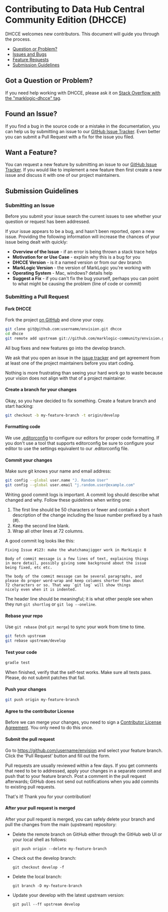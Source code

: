 # Contributing to Data Hub Central Community Edition (DHCCE)

DHCCE welcomes new contributors. This document will guide you
through the process.

 - [Question or Problem?](#question)
 - [Issues and Bugs](#issue)
 - [Feature Requests](#feature)
 - [Submission Guidelines](#submit)
 
## <a name="question"></a> Got a Question or Problem?

If you need help working with DHCCE, please ask it on [Stack
Overflow with the "marklogic-dhcce" tag][stackoverflow]. 

## <a name="issue"></a> Found an Issue?
If you find a bug in the source code or a mistake in the documentation, you 
can help us by submitting an issue to our [GitHub Issue Tracker][issue tracker]. 
Even better you can submit a Pull Request with a fix for the issue you filed.

## <a name="feature"></a> Want a Feature?
You can request a new feature by submitting an issue to our [GitHub Issue 
Tracker][issue tracker].  If you would like to implement a new feature then 
first create a new issue and discuss it with one of our project maintainers.

## <a name="submit"></a> Submission Guidelines

### Submitting an Issue
Before you submit your issue search the current issues to see whether your 
question or request has been addressed. 

If your issue appears to be a bug, and hasn't been reported, open a new issue.
Providing the following information will increase the chances of your issue 
being dealt with quickly:

* **Overview of the Issue** - if an error is being thrown a stack trace helps
* **Motivation for or Use Case** - explain why this is a bug for you
* **DHCCE Version** - is it a named version or from our dev branch
* **MarkLogic Version** - the version of MarkLogic you're working with
* **Operating System** - Mac, windows? details help
* **Suggest a Fix** - if you can't fix the bug yourself, perhaps you can point to what might be
  causing the problem (line of code or commit)

### Submitting a Pull Request

#### Fork DHCCE

Fork the project [on GitHub](https://github.com/marklogic-community/envision/fork) 
and clone
your copy.

```sh
git clone git@github.com:username/envision.git dhcce
cd dhcce
git remote add upstream git://github.com/marklogic-community/envision.git
```

All bug fixes and new features go into the develop branch. 

We ask that you open an issue in the [issue tracker][] and get agreement from
at least one of the project maintainers before you start coding.

Nothing is more frustrating than seeing your hard work go to waste because
your vision does not align with that of a project maintainer.


#### Create a branch for your changes

Okay, so you have decided to fix something. Create a feature branch
and start hacking:

```sh
git checkout -b my-feature-branch -t origin/develop
```

#### Formatting code

We use [.editorconfig][] to configure our editors for proper code formatting. If you don't
use a tool that supports editorconfig be sure to configure your editor to use the settings
equivalent to our .editorconfig file.

#### Commit your changes

Make sure git knows your name and email address:

```sh
git config --global user.name "J. Random User"
git config --global user.email "j.random.user@example.com"
```

Writing good commit logs is important. A commit log should describe what
changed and why. Follow these guidelines when writing one:

1. The first line should be 50 characters or fewer and contain a short
   description of the change including the Issue number prefixed by a hash (#).
2. Keep the second line blank.
3. Wrap all other lines at 72 columns.

A good commit log looks like this:

```
Fixing Issue #123: make the whatchamajigger work in MarkLogic 8

Body of commit message is a few lines of text, explaining things
in more detail, possibly giving some background about the issue
being fixed, etc etc.

The body of the commit message can be several paragraphs, and
please do proper word-wrap and keep columns shorter than about
72 characters or so. That way `git log` will show things
nicely even when it is indented.
```

The header line should be meaningful; it is what other people see when they
run `git shortlog` or `git log --oneline`.

#### Rebase your repo

Use `git rebase` (not `git merge`) to sync your work from time to time.

```sh
git fetch upstream
git rebase upstream/develop
```

#### Test your code

```sh
gradle test
```
When finished, verify that the self-test works. Make sure all tests pass. 
Please, do not submit patches that fail.

#### Push your changes

```sh
git push origin my-feature-branch
```

#### Agree to the contributor License
Before we can merge your changes, you need to sign a [Contributor License 
Agreement][cla]. You only need to do this once.

#### Submit the pull request

Go to https://github.com/username/envision and select your feature 
branch. Click the 'Pull Request' button and fill out the form.

Pull requests are usually reviewed within a few days. If you get comments
that need to be to addressed, apply your changes in a separate commit and push 
that to your feature branch. Post a comment in the pull request afterwards; 
GitHub does not send out notifications when you add commits to existing pull 
requests.

That's it! Thank you for your contribution!

#### After your pull request is merged

After your pull request is merged, you can safely delete your branch and pull the changes
from the main (upstream) repository:

* Delete the remote branch on GitHub either through the GitHub web UI or your local shell as follows:

    ```shell
    git push origin --delete my-feature-branch
    ```

* Check out the develop branch:

    ```shell
    git checkout develop -f
    ```

* Delete the local branch:

    ```shell
    git branch -D my-feature-branch
    ```

* Update your develop with the latest upstream version:

    ```shell
    git pull --ff upstream develop
    ```

[issue tracker]: https://github.com/marklogic-community/envision/issues
[.editorconfig]: http://editorconfig.org/
[stackoverflow]: http://stackoverflow.com/questions/ask?tags=marklogic-dhcce
[cla]: http://developer.marklogic.com/products/cla
